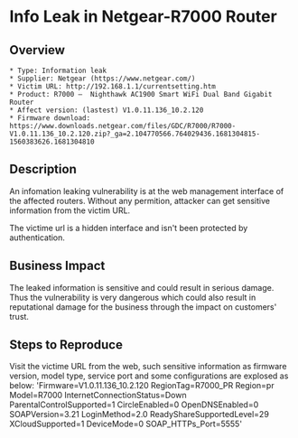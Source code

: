# Info Leak in Netgear-R7000 Router

## Overview

    * Type: Information leak
    * Supplier: Netgear (https://www.netgear.com/)
    * Victim URL: http://192.168.1.1/currentsetting.htm
    * Product: R7000 —  Nighthawk AC1900 Smart WiFi Dual Band Gigabit Router
    * Affect version: (lastest) V1.0.11.136_10.2.120
    * Firmware download: https://www.downloads.netgear.com/files/GDC/R7000/R7000-V1.0.11.136_10.2.120.zip?_ga=2.104770566.764029436.1681304815-1560383626.1681304810
 

## Description

An infomation leaking vulnerability is at the web management interface of the affected routers. Without any permition, attacker can get sensitive information from the victim URL.

The victime url is a hidden interface and isn't been protected by authentication.

## Business Impact

The leaked information is sensitive and could result in serious damage. Thus the vulnerability is very dangerous which could also result in reputational damage for the business through the impact on customers' trust.

## Steps to Reproduce

Visit the victime URL from the web, such sensitive information as firmware version, model type, service port and some configurations are explosed as below:
'Firmware=V1.0.11.136_10.2.120 RegionTag=R7000_PR Region=pr Model=R7000 InternetConnectionStatus=Down ParentalControlSupported=1 CircleEnabled=0 OpenDNSEnabled=0 SOAPVersion=3.21 LoginMethod=2.0 ReadyShareSupportedLevel=29 XCloudSupported=1 DeviceMode=0 SOAP_HTTPs_Port=5555'
